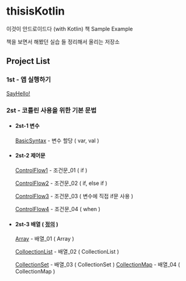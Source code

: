 # thisisKotlin
이것이 안드로이드다 (with Kotlin) 책 Sample Example

책을 보면서 해봤던 실습 들 정리해서 올리는 저장소

## Project List

### 1st - 앱 실행하기

[SayHello!](https://github.com/hkdong0694/thisisKotlin/tree/master/1st_01_SayHello)

### 2st - 코틀린 사용을 위한 기본 문법

* #### 2st-1 변수

    [BasicSyntax](https://github.com/hkdong0694/thisisKotlin/tree/master/2st_01_BasicSyntax) - 변수 할당 ( var, val )

* #### 2st-2 제어문

    [ControlFlow1](https://github.com/hkdong0694/thisisKotlin/tree/master/2st_02_ControlFlow1) - 조건문_01 ( if )

    [ControlFlow2](https://github.com/hkdong0694/thisisKotlin/tree/master/2st_03_ControlFlow2) - 조건문_02 ( if, else if )

    [ControlFlow3](https://github.com/hkdong0694/thisisKotlin/tree/master/2st_04_ControlFlow3) - 조건문_03 ( 변수에 직접 if문 사용 )

    [ControlFlow4](https://github.com/hkdong0694/thisisKotlin/tree/master/2st_05_ControlFlow4) - 조건문_04 ( when )
    
* #### 2st-3 배열 ( [정의](https://github.com/hkdong0694/thisisKotlin/tree/master/2st_06_Array) )
    
    [Array](https://github.com/hkdong0694/thisisKotlin/tree/master/2st_06_Array) - 배열_01 ( Array )
    
    [ColloectionList](https://github.com/hkdong0694/thisisKotlin/tree/master/2st_07_Collection) - 배열_02 ( CollectionList )
    
    [CollectionSet](https://github.com/hkdong0694/thisisKotlin/tree/master/2st_08_CollectionSet) - 배열_03 ( CollectionSet )
    [CollectionMap](https://github.com/hkdong0694/thisisKotlin/tree/master/2st_09_CollectionMap) - 배열_04 ( CollectionMap )


